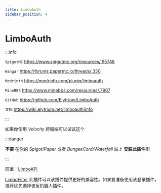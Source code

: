 ```yaml
---
title: LimboAuth
sidebar_position: 4
---
```


# LimboAuth

:::info

`SpigotMC` https://www.spigotmc.org/resources/.95748

`Hangar` https://forums.papermc.io/threads/.330

`Modrinth` https://modrinth.com/plugin/limboauth

`MineBBS` https://www.minebbs.com/resources/.7867

`GitHub` https://github.com/Elytrium/LimboAuth

`文档` https://wiki.elytrium.net/limboauth/info

:::

如果你使用 *Velocity* 跨服端可以试试这个

:::danger

**不要** 在你的 *Spigot/Paper* 或者 *BungeeCord/Waterfall* 端上 **安装此插件!!!**

:::

前置：[LimboAPI](https://github.com/Elytrium/LimboAPI)

[LimboFilter](https://github.com/Elytrium/LimboFilter) 此插件可以该插件提供更好的兼容性。如果要准备使用该登录插件，推荐优先选择该反机器人插件。
